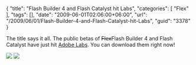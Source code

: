 {
	"title": "Flash Builder 4 and Flash Catalyst hit Labs",
	"categories": [
		"Flex"
	],
	"tags": [],
	"date": "2009-06-01T02:06:00+06:00",
	"url": "/2009/06/01/Flash-Builder-4-and-Flash-Catalyst-hit-Labs",
	"guid": "3378"
}

The title says it all. The public betas of <strike>Flex</strike>Flash Builder 4 and Flash Catalyst have just hit <a href="http://labs.adobe.com/">Adobe Labs</a>. You can download them right now!

<img src="http://wwwimages.adobe.com/labs.adobe.com/cdn/technologies/flashbuilder4/images/flashbuilder4_225x50.jpg"> <img src="http://wwwimages.adobe.com/labs.adobe.com/cdn/technologies/flashcatalyst/images/flashcatalyst_225x50.jpg">